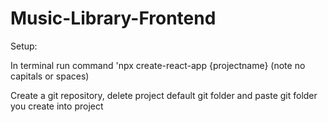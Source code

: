 # Music-Library-Frontend

Setup:

In terminal run command 'npx create-react-app {projectname}
(note no capitals or spaces)

Create a git repository, delete project default git folder and paste git folder you create into project

